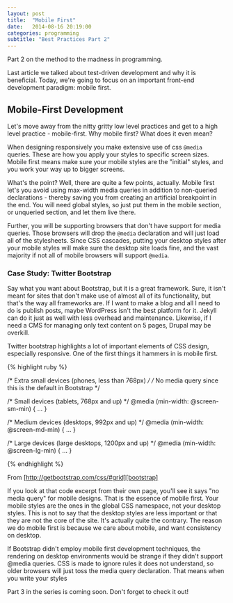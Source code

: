 ```yaml
---
layout: post
title:  "Mobile First"
date:   2014-08-16 20:19:00
categories: programming
subtitle: "Best Practices Part 2"
---
```


Part 2 on the method to the madness in programming.

Last article we talked about test-driven development and why it is beneficial. Today, we're going to focus on an important front-end development paradigm: mobile first.

## Mobile-First Development

Let's move away from the nitty gritty low level practices and get to a high level practice - mobile-first. Why mobile first? What does it even mean?

When designing responsively you make extensive use of css ```@media``` queries. These are how you apply your styles to specific screen sizes. Mobile first means make sure your mobile styles are the "initial" styles, and you work your way up to bigger screens.

What's the point? Well, there are quite a few points, actually. Mobile first let's you avoid using max-width media queries in addition to non-queried declarations - thereby saving you from creating an artificial breakpoint in the end. You will need global styles, so just put them in the mobile section, or unqueried section, and let them live there.

Further, you will be supporting browsers that don't have support for media queries. Those browsers will drop the ```@media``` declaration and will just load all of the stylesheets. Since CSS cascades, putting your desktop styles after your mobile styles will make sure the desktop site loads fine, and the vast majority if not all of mobile browsers will support ```@media```.

### Case Study: Twitter Bootstrap

Say what you want about Bootstrap, but it is a great framework. Sure, it isn't meant for sites that don't make use of almost all of its functionality, but that's the way all frameworks are. If I want to make a blog and all I need to do is publish posts, maybe WordPress isn't the best platform for it. Jekyll can do it just as well with less overhead and maintenance. Likewise, if I need a CMS for managing only text content on 5 pages, Drupal may be overkill.

Twitter bootstrap highlights a lot of important elements of CSS design, especially responsive. One of the first things it hammers in is mobile first.

{% highlight ruby %}

/* Extra small devices (phones, less than 768px) */
/* No media query since this is the default in Bootstrap */

/* Small devices (tablets, 768px and up) */
@media (min-width: @screen-sm-min) { ... }

/* Medium devices (desktops, 992px and up) */
@media (min-width: @screen-md-min) { ... }

/* Large devices (large desktops, 1200px and up) */
@media (min-width: @screen-lg-min) { ... }

{% endhighlight %}

From [http://getbootstrap.com/css/#grid][bootstrap]

If you look at that code excerpt from their own page, you'll see it says "no media query" for mobile designs. That is the essence of mobile first. Your mobile styles are the ones in the global CSS namespace, not your desktop styles. This is not to say that the desktop styles are less important or that they are not the core of the site. It's actually quite the contrary. The reason we do mobile first is because we care about mobile, and want consistency on desktop.

If Bootstrap didn't employ mobile first development techniques, the rendering on desktop environments would be strange if they didn't support @media queries. CSS is made to ignore rules it does not understand, so older browsers will just toss the media query declaration. That means when you write your styles

Part 3 in the series is coming soon. Don't forget to check it out!

[bootstrap]: http://getbootstrap.com/css/#grid

